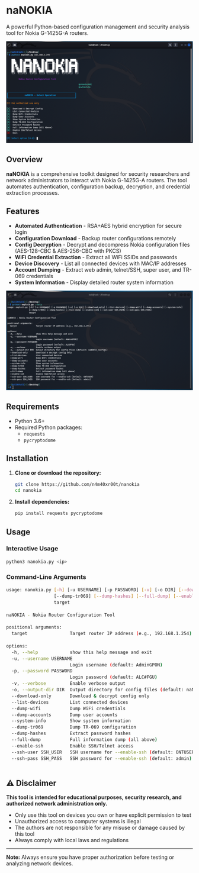 # naNOKIA

A powerful Python-based configuration management and security analysis tool for Nokia G-1425G-A routers.

<p align="center">
  <img src="https://github.com/n4m40xr00t/nanokia/blob/main/screenshots/option_menu.png?raw=true" alt="Help menu screeenshot" width="1000px"/>
</p>

## Overview

**naNOKIA** is a comprehensive toolkit designed for security researchers and network administrators to interact with Nokia G-1425G-A routers. The tool automates authentication, configuration backup, decryption, and credential extraction processes.

## Features

- **Automated Authentication** - RSA+AES hybrid encryption for secure login
- **Configuration Download** - Backup router configurations remotely
- **Config Decryption** - Decrypt and decompress Nokia configuration files (AES-128-CBC & AES-256-CBC with PKCS)
- **WiFi Credential Extraction** - Extract all WiFi SSIDs and passwords
- **Device Discovery** - List all connected devices with MAC/IP addresses
- **Account Dumping** - Extract web admin, telnet/SSH, super user, and TR-069 credentials
- **System Information** - Display detailed router system information


<p align="center">
  <img src="https://github.com/n4m40xr00t/nanokia/blob/main/screenshots/help_menu.png?raw=true" alt="Help menu screeenshot" width="1000px"/>
</p>

##  Requirements

- Python 3.6+
- Required Python packages:
  - `requests`
  - `pycryptodome`

##  Installation

1. **Clone or download the repository:**
   ```bash
   git clone https://github.com/n4m40xr00t/nanokia
   cd nanokia
   ```

2. **Install dependencies:**
   ```bash
   pip install requests pycryptodome
   ```

##  Usage

### Interactive Usage

```bash
python3 nanokia.py <ip>
```

### Command-Line Arguments

```bash
usage: nanokia.py [-h] [-u USERNAME] [-p PASSWORD] [-v] [-o DIR] [--download-only] [--list-devices] [--dump-wifi] [--dump-accounts] [--system-info]
                  [--dump-tr069] [--dump-hashes] [--full-dump] [--enable-ssh] [--ssh-user SSH_USER] [--ssh-pass SSH_PASS]
                  target

naNOKIA - Nokia Router Configuration Tool

positional arguments:
  target                Target router IP address (e.g., 192.168.1.254)

options:
  -h, --help            show this help message and exit
  -u, --username USERNAME
                        Login username (default: AdminGPON)
  -p, --password PASSWORD
                        Login password (default: ALC#FGU)
  -v, --verbose         Enable verbose output
  -o, --output-dir DIR  Output directory for config files (default: naNOKIA_configs)
  --download-only       Download & decrypt config only
  --list-devices        List connected devices
  --dump-wifi           Dump WiFi credentials
  --dump-accounts       Dump user accounts
  --system-info         Show system information
  --dump-tr069          Dump TR-069 configuration
  --dump-hashes         Extract password hashes
  --full-dump           Full information dump (all above)
  --enable-ssh          Enable SSH/Telnet access
  --ssh-user SSH_USER   SSH username for --enable-ssh (default: ONTUSER)
  --ssh-pass SSH_PASS   SSH password for --enable-ssh (default: admin)
                                                                            
```
## ⚠️ Disclaimer

**This tool is intended for educational purposes, security research, and authorized network administration only.**

- Only use this tool on devices you own or have explicit permission to test
- Unauthorized access to computer systems is illegal
- The authors are not responsible for any misuse or damage caused by this tool
- Always comply with local laws and regulations


---

**Note:** Always ensure you have proper authorization before testing or analyzing network devices.
